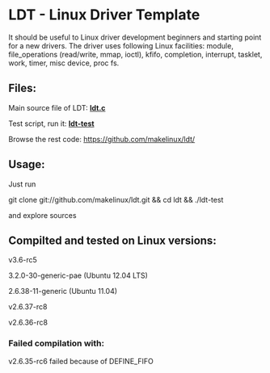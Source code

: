 # LDT - Linux Driver Template

It should be useful to Linux driver development beginners and starting point for a new drivers. 
The driver uses following Linux facilities: 
module, file_operations (read/write, mmap, ioctl), kfifo, completion, interrupt, tasklet, work, timer, misc device, proc fs. 

## Files:


Main source file of LDT: 
**[ldt.c](https://github.com/makelinux/ldt/blob/master/ldt.c)**

Test script, run it: **[ldt-test](https://github.com/makelinux/ldt/blob/master/ldt-test)**

Browse the rest code: https://github.com/makelinux/ldt/

## Usage:

Just run

git clone git://github.com/makelinux/ldt.git && cd ldt && ./ldt-test

and explore sources

## Compilted and tested on Linux versions:

v3.6-rc5 

3.2.0-30-generic-pae (Ubuntu 12.04 LTS)

2.6.38-11-generic (Ubuntu 11.04)

v2.6.37-rc8

v2.6.36-rc8

### Failed compilation with:

v2.6.35-rc6 failed because of DEFINE_FIFO